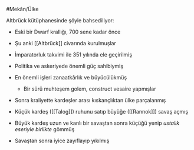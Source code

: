 #Mekân/Ülke

Altbrück kütüphanesinde şöyle bahsediliyor:

- Eski bir Dwarf krallığı, 700 sene kadar önce
- Şu anki [[Altbrück]] civarında kurulmuşlar
- İmparatorluk takvimi ile 351 yılında ele geçirilmiş
- Politika ve askeriyede önemli güç sahibiymiş
- En önemli işleri zanaatkârlık ve büyücülükmüş
	- Bir sürü muhteşem golem, construct vesaire yapmışlar

- Sonra kraliyette kardeşler arası kıskançlıktan ülke parçalanmış
- Küçük kardeş ([[Talog]]) ruhunu satıp büyüğe ([[Rannok]]) savaş açmış
- Büyük kardeş uzun ve kanlı bir savaştan sonra küçüğü yenip *ustalık eseriyle birlikte* gömmüş
- Savaştan sonra iyice zayıflayıp yıkılmış